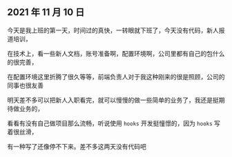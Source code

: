 ## 2021 年 11 月 10 日

今天是我上班的第一天，时间过的真快，一转眼就下班了，今天没有代码，新人报道培训，

在技术上，看一些新人文档，账号准备啊，配置环境啊，公司里都有自己的包什么的很完善，

在配置环境这里折腾了很久等等，前端负责人对于我这种刚来的很是照顾，公司的同事也很友善

明天差不多可以把新人入职看完，就可以慢慢的做一些简单的业务了，我还是挺期待做业务的，

看看有没有自己做项目那么流畅，听说使用 `hooks` 开发挺憧憬的，因为 `hooks` 写着很丝滑，

有一种写了还像停不下来。差不多这两天没有代码吧
